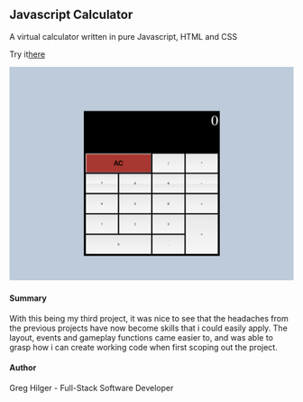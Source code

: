 ## Javascript Calculator

A virtual calculator written in pure Javascript, HTML and CSS

Try it[here](https://ghilger16.github.io/GH-Roshambo/)

![](Images/preview.png)

#### Summary

With this being my third project, it was nice to see that the headaches
from the previous projects have now become skills that i could easily apply.  The layout,
events and gameplay functions came easier to, and was able to grasp how i can create
working code when first scoping out the project.

#### Author

Greg Hilger - Full-Stack Software Developer 
